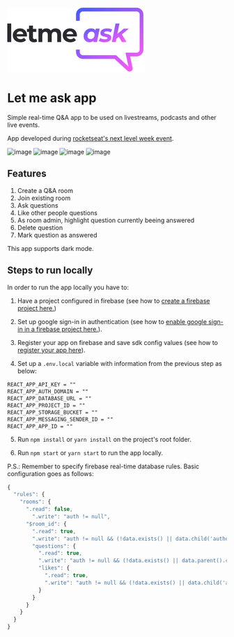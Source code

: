 ![](/src/assets/images/logo.svg)

# Let me ask app

Simple real-time Q&A app to be used on livestreams, podcasts and other live events.

App developed during [rocketseat's next level week event](https://rocketseat.com.br/).

![image](https://img.shields.io/badge/React-61DAFB?style=for-the-badge&logo=react&logoColor=black)
![image](https://img.shields.io/badge/TypeScript-007ACC?style=for-the-badge&logo=typescript&logoColor=white)
![image](https://img.shields.io/badge/Firebase-FFCA28?style=for-the-badge&logo=firebase&logoColor=black)
![image](https://img.shields.io/badge/Sass-CC6699?style=for-the-badge&logo=sass&logoColor=white)

## Features

1. Create a Q&A room
2. Join existing room
3. Ask questions
4. Like other people questions
5. As room admin, highlight question currently beeing answered
6. Delete question
7. Mark question as answered

This app supports dark mode.

## Steps to run locally

In order to run the app locally you have to:

1. Have a project configured in firebase (see how to [create a firebase project here.](https://firebase.google.com/docs/web/setup))

2. Set up google sign-in in authentication (see how to [enable google sign-in in a firebase project here.](https://firebase.google.com/docs/auth/web/google-signin)).

3. Register your app on firebase and save sdk config values (see how to [register your app here](https://firebase.google.com/docs/web/setup#register-app)).

4. Set up a `.env.local` variable with information from the previous step as below:
  
  ```.env
  REACT_APP_API_KEY = ""
  REACT_APP_AUTH_DOMAIN = ""
  REACT_APP_DATABASE_URL = ""
  REACT_APP_PROJECT_ID = ""
  REACT_APP_STORAGE_BUCKET = ""
  REACT_APP_MESSAGING_SENDER_ID = ""
  REACT_APP_APP_ID = ""
  ```

5. Run `npm install` or `yarn install` on the project's root folder.

6. Run `npm start` or `yarn start` to run the app locally.

P.S.: Remember to specify firebase real-time database rules. Basic configuration goes as follows:

```js
{
  "rules": {
    "rooms": {
      ".read": false,
    	".write": "auth != null",
      "$room_id": {
        ".read": true,
        ".write": "auth != null && (!data.exists() || data.child('authorId').val() == auth.uid)",
        "questions": {
          ".read": true,
          ".write": "auth != null && (!data.exists() || data.parent().child('authorId').val() == auth.uid)",
          "likes": {
            ".read": true,
            ".write": "auth != null && (!data.exists() || data.child('authorId').val() == auth.uid)"
          }
        }
      }
    }
  }
}
```

